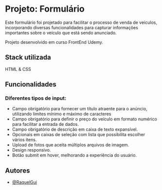 
# Projeto: Formulário

Este formulário foi projetado para facilitar o processo de venda de veículos, incorporando diversas funcionalidades para capturar informações importantes sobre o veículo que está sendo anunciado. 

Projeto desenvolvido em curso FrontEnd Udemy. 


## Stack utilizada

HTML & CSS


## Funcionalidades

### Diferentes tipos de input:

- Campo obrigatório para fornecer um título atraente para o anúncio, utilizando limites mínimo e máximo de caracteres
- Campo obrigatório para definir o preço do veículo em formato numérico para facilitar a entrada de dados.
- Campo obrigatório de descrição em caixa de texto expansível.
- Opcionais em caixas de seleção com lista que possibilita escolher vários itens.
- Upload de fotos que aceita múltiplos arquivos de imagem.
- Design responsivo.
- Botão submit em hover, melhorando a experiência do usuário.


## Autores

- [@RaquelGui](https://www.github.com/RaquelGui)


